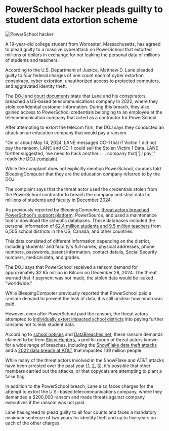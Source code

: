 # PowerSchool hacker pleads guilty to student data extortion scheme

![PowerSchool hacker](https://www.bleepstatic.com/content/hl-images/2025/01/22/school-hacker.jpg)

A 19-year-old college student from Worcester, Massachusetts, has agreed to plead guilty to a massive cyberattack on PowerSchool that extorted millions of dollars in exchange for not leaking the personal data of millions of students and teachers.

According to the U.S. Department of Justice, Matthew D. Lane pleaded guilty to four federal charges of one count each of cyber extortion conspiracy, cyber extortion, unauthorized access to protected computers, and aggravated identity theft.

The [DOJ](https://www.justice.gov/usao-ma/pr/worcester-college-student-plead-guilty-cyber-extortions) and [court documents](https://www.justice.gov/d9/2025-05/us%5Fv.%5Fmatthew%5Flane%5F-%5Finformation.pdf) state that Lane and his conspirators breached a US-based telecommunications company in 2022, where they stole confidential customer information. During this breach, they also gained access to PowerSchool credentials belonging to an employee at the telecommunication company that acted as a contractor for PowerSchool.

After attempting to extort the telecom firm, the DOJ says they conducted an attack on an education company that would pay a ransom.

"On or about May 14, 2024, LANE messaged CC-1 that if Victim 1 did not pay the ransom, LANE and CC-1 could sell the Stolen Victim 1 Data. LANE further suggested, 'we need to hack another . . . company that\['\]ll pay'," reads the [DOJ complaint](http://www.justice.gov/d9/2025-05/us%5Fv.%5Fmatthew%5Flane%5F-%5Finformation.pdf).

While the complaint does not explicitly mention PowerSchool, sources told BleepingComputer that they are the education company referred to by the DOJ.

The complaint says that the threat actor used the credentials stolen from the PowerSchool contractor to breach the company and steal data for millions of students and faculty in December 2024.

As previously reported by BleepingComputer, [threat actors breached PowerSchool's support platform](https://www.bleepingcomputer.com/news/security/powerschool-hack-exposes-student-teacher-data-from-k-12-districts/), PowerSource, and used a maintenance tool to download the school's databases. These databases included the personal information of [62.4 million students and 9.5 million teachers](https://www.bleepingcomputer.com/news/security/powerschool-hacker-claims-they-stole-data-of-62-million-students/) from 6,505 school districts in the US, Canada, and other countries.

This data consisted of different information depending on the district, including students' and faculty's full names, physical addresses, phone numbers, passwords, parent information, contact details, Social Security numbers, medical data, and grades.

The DOJ says that PowerSchool received a ransom demand for approximately $2.85 million in Bitcoin on December 28, 2024\. The threat warned that if payment was not made, the stolen data would be leaked "worldwide."

While BleepingComputer previously reported that PowerSchool paid a ransom demand to prevent the leak of data, it is still unclear how much was paid.

However, even after PowerSchool paid the ransom, the threat actors attempted to [individually extort impacted school districts](https://www.bleepingcomputer.com/news/security/powerschool-hacker-now-extorting-individual-school-districts/) into paying further ransoms not to leak student data.

According to [school notices](https://www.bleepingcomputer.com/tag/shinyhunters/) and [DataBreaches.net](https://databreaches.net/2025/05/07/powerschool-paid-a-hackers-extortion-demand-but-now-school-district-clients-are-being-extorted-anyway/), these ransom demands claimed to be from [Shiny Hunters](https://www.bleepingcomputer.com/tag/shinyhunters/), a prolific group of threat actors known for a wide range of breaches, including the [SnowFlake data theft attacks](https://www.bleepingcomputer.com/news/security/snowflake-account-hacks-linked-to-santander-ticketmaster-breaches/) and a [2022 data breach at AT&T](https://www.bleepingcomputer.com/news/security/massive-atandt-data-breach-exposes-call-logs-of-109-million-customers/) that impacted 109 million people.

While many of the threat actors involved in the SnowFlake and AT&T attacks have been arrested over the past year \[[1](https://www.bleepingcomputer.com/news/security/shinyhunters-member-gets-3-years-in-prison-for-breaching-60-firms/), [2](https://www.bleepingcomputer.com/news/security/us-indicts-snowflake-hackers-who-extorted-25-million-from-3-victims/), [3](https://krebsonsecurity.com/2025/02/u-s-soldier-charged-in-att-hack-searched-can-hacking-be-treason/)\], it's possible that other members carried out the attacks, or that copycats are attempting to plant a false flag

In addition to the PowerSchool breach, Lane also faces charges for the attempt to extort the U.S.-based telecommunications company, where they demanded a $200,000 ransom and made threats against company executives if the ransom was not paid.

Lane has agreed to plead guilty to all four counts and faces a mandatory minimum sentence of two years for identity theft and up to five years on each of the other charges.